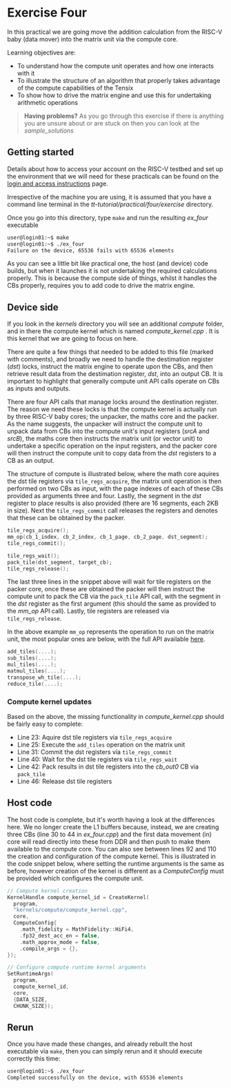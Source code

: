 # Exercise Four

In this practical we are going move the addition calculation from the RISC-V baby (data mover) into the matrix unit via the compute core. 

Learning objectives are:

* To understand how the compute unit operates and how one interacts with it
* To illustrate the structure of an algorithm that properly takes advantage of the compute capabilities of the Tensix
* To show how to drive the matrix engine and use this for undertaking arithmetic operations

>**Having problems?**
> As you go through this exercise if there is anything you are unsure about or are stuck on then you can look at the _sample_solutions_

## Getting started

Details about how to access your account on the RISC-V testbed and set up the environment that we will need for these practicals can be found on the [login and access instructions](https://github.com/RISCVtestbed/tt-tutorial/blob/main/practical/general/RV-testbed.md) page.

Irrespective of the machine you are using, it is assumed that you have a command line terminal in the _tt-tutorial/practical/four/exercise_ directory.

Once you go into this directory, type `make` and run the resulting _ex_four_ executable


```bash
user@login01:~$ make
user@login01:~$ ./ex_four
Failure on the device, 65536 fails with 65536 elements
```

As you can see a little bit like practical one, the host (and device) code builds, but when it launches it is not undertaking the required calculations properly. This is because the compute side of things, whilst it handles the CBs properly, requires you to add code to drive the matrix engine.

## Device side

If you look in the _kernels_ directory you will see an additional _compute_ folder, and in there the compute kernel which is named _compute_kernel.cpp_ . It is this kernel that we are going to focus on here.

There are quite a few things that needed to be added to this file (marked with comments), and broadly we need to handle the destimation register (_dst_) locks, instruct the matrix engine to operate upon the CBs, and then retrieve result data from the destimation register, _dst_, into an output CB. It is important to highlight that generally compute unit API calls operate on CBs as inputs and outputs.

There are four API calls that manage locks around the destination register. The reason we need these locks is that the compute kernel is actually run by three RISC-V baby cores; the unpacker, the maths core and the packer. As the name suggests, the unpacker will instruct the compute unit to unpack data from CBs into the compute unit's input registers (_srcA_ and _srcB_), the maths core then instructs the matrix unit (or vector unit) to undertake a specific operation on the input registers, and the packer core will then instruct the compute unit to copy data from the _dst_ registers to a CB as an output.

The structure of compute is illustrated below, where the math core aquires the dst tile registers via `tile_regs_acquire`, the matrix unit operation is then performed on two CBs as input, with the page indexes of each of these CBs provided as arguments three and four. Lastly, the segment in the _dst_ register to place results is also provided (there are 16 segments, each 2KB in size). Next the `tile_regs_commit` call releases the registers and denotes that these can be obtained by the packer.

```c++
tile_regs_acquire();
mm_op(cb_1_index, cb_2_index, cb_1_page, cb_2_page, dst_segment);
tile_regs_commit();

tile_regs_wait();
pack_tile(dst_segment, target_cb);
tile_regs_release();
```

The last three lines in the snippet above will wait for tile registers on the packer core, once these are obtained the packer will then instruct the compute unit to pack the CB via the `pack_tile` API call, with the segment in the _dst_ register as the first argument (this should the same as provided to the _mm_op_ API call). Lastly, tile registers are released via `tile_regs_release`.

In the above example `mm_op` represents the operation to run on the matrix unit, the most popular ones are below, with the full API available [here](https://docs.tenstorrent.com/tt-metal/latest/tt-metalium/tt_metal/apis/index.html). 

```c++
add_tiles(....);
sub_tiles(....);
mul_tiles(....);
matmul_tiles(....);
transpose_wh_tile(....);
reduce_tile(....);
```

### Compute kernel updates

Based on the above, the missing functionality in _compute_kernel.cpp_ should be fairly easy to complete:

* Line 23: Aquire dst tile registers via `tile_regs_acquire`
* Line 25: Execute the `add_tiles` operation on the matrix unit
* Line 31: Commit the dst registers via `tile_regs_commit`
* Line 40: Wait for the dst tile registers via `tile_regs_wait`
* Line 42: Pack results in dst tile registers into the _cb_out0_ CB via `pack_tile`
* Line 46: Release dst tile registers

## Host code

The host code is complete, but it's worth having a look at the differences here. We no longer create the L1 buffers because, instead, we are creating three CBs (line 30 to 44 in _ex_four.cpp_) and the first data movement (in) core will read directly into these from DDR and then push to make them available to the compute core. You can also see between lines 92 and 110 the creation and configuration of the compute kernel. This is illustrated in the code snippet below, where setting the runtime arguments is the same as before, however creation of the kernel is different as a _ComputeConfig_ must be provided which configures the compute unit.

```c++
// Compute kernel creation
KernelHandle compute_kernel_id = CreateKernel(
  program,
  "kernels/compute/compute_kernel.cpp",
  core,
  ComputeConfig{
    .math_fidelity = MathFidelity::HiFi4,
    .fp32_dest_acc_en = false,
    .math_approx_mode = false,
    .compile_args = {},
});

// Configure compute runtime kernel arguments
SetRuntimeArgs(
  program,
  compute_kernel_id,
  core,
  {DATA_SIZE,
  CHUNK_SIZE});
```

## Rerun

Once you have made these changes, and already rebuilt the host executable via `make`, then you can simply rerun and it should execute correctly this time:

```bash
user@login01:~$ ./ex_four
Completed successfully on the device, with 65536 elements
```
